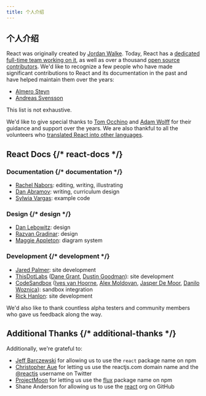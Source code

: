 ```yaml
---
title: 个人介绍
---
```


## 个人介绍

React was originally created by [Jordan Walke](https://github.com/jordwalke). Today, React has a [dedicated full-time team working on it](/community/meet-the-team), as well as over a thousand [open source contributors](https://github.com/facebook/react/blob/main/AUTHORS). We'd like to recognize a few people who have made significant contributions to React and its documentation in the past and have helped maintain them over the years:

- [Almero Steyn](https://github.com/AlmeroSteyn)
- [Andreas Svensson](https://github.com/syranide)

This list is not exhaustive.

We'd like to give special thanks to [Tom Occhino](https://github.com/tomocchino) and [Adam Wolff](https://github.com/wolffiex) for their guidance and support over the years. We are also thankful to all the volunteers who [translated React into other languages](https://translations.reactjs.org/).

## React Docs {/* react-docs */}

### Documentation {/* documentation */}

- [Rachel Nabors](https://twitter.com/RachelNabors): editing, writing, illustrating
- [Dan Abramov](https://twitter.com/dan_abramov): writing, curriculum design
- [Sylwia Vargas](https://twitter.com/SylwiaVargas): example code

### Design {/* design */}

- [Dan Lebowitz](https://twitter.com/lebo): design
- [Razvan Gradinar](https://dribbble.com/GradinarRazvan): design
- [Maggie Appleton](https://maggieappleton.com/): diagram system

### Development {/* development */}

- [Jared Palmer](https://twitter.com/jaredpalmer): site development
- [ThisDotLabs](https://www.thisdot.co/) ([Dane Grant](https://twitter.com/danecando), [Dustin Goodman](https://twitter.com/dustinsgoodman)): site development
- [CodeSandbox](https://codesandbox.io/) ([Ives van Hoorne](https://twitter.com/CompuIves), [Alex Moldovan](https://twitter.com/alexnmoldovan), [Jasper De Moor](https://twitter.com/JasperDeMoor), [Danilo Woznica](https://twitter.com/danilowoz)): sandbox integration
- [Rick Hanlon](https://twitter.com/rickhanlonii): site development

We'd also like to thank countless alpha testers and community members who gave us feedback along the way.

## Additional Thanks {/* additional-thanks */}

Additionally, we're grateful to:

- [Jeff Barczewski](https://github.com/jeffbski) for allowing us to use the `react` package name on npm
- [Christopher Aue](https://christopheraue.net/) for letting us use the reactjs.com domain name and the [@reactjs](https://twitter.com/reactjs) username on Twitter
- [ProjectMoon](https://github.com/ProjectMoon) for letting us use the [flux](https://www.npmjs.com/package/flux) package name on npm
- Shane Anderson for allowing us to use the [react](https://github.com/react) org on GitHub
